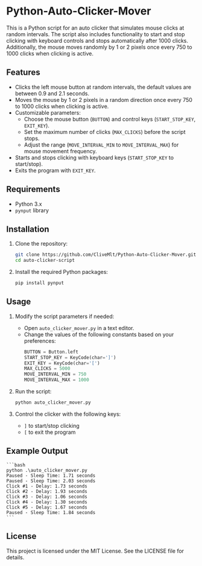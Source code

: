 # Python-Auto-Clicker-Mover
 
This is a Python script for an auto clicker that simulates mouse clicks at random intervals. The script also includes functionality to start and stop clicking with keyboard controls and stops automatically after 1000 clicks. Additionally, the mouse moves randomly by 1 or 2 pixels once every 750 to 1000 clicks when clicking is active.

## Features

- Clicks the left mouse button at random intervals, the default values are between 0.9 and 2.1 seconds.
- Moves the mouse by 1 or 2 pixels in a random direction once every 750 to 1000 clicks when clicking is active.
- Customizable parameters:
  - Choose the mouse button (`BUTTON`) and control keys (`START_STOP_KEY`, `EXIT_KEY`).
  - Set the maximum number of clicks (`MAX_CLICKS`) before the script stops.
  - Adjust the range (`MOVE_INTERVAL_MIN` to `MOVE_INTERVAL_MAX`) for mouse movement frequency.
- Starts and stops clicking with keyboard keys (`START_STOP_KEY` to start/stop).
- Exits the program with `EXIT_KEY`.

## Requirements

- Python 3.x
- `pynput` library

## Installation

1. Clone the repository:

    ```bash
    git clone https://github.com/CliveMlt/Python-Auto-Clicker-Mover.git
    cd auto-clicker-script
    ```

2. Install the required Python packages:

    ```bash
    pip install pynput
    ```

## Usage

1. Modify the script parameters if needed:
    - Open `auto_clicker_mover.py` in a text editor.
    - Change the values of the following constants based on your preferences:
      ```python
      BUTTON = Button.left
      START_STOP_KEY = KeyCode(char=']')
      EXIT_KEY = KeyCode(char='[')
      MAX_CLICKS = 5000
      MOVE_INTERVAL_MIN = 750
      MOVE_INTERVAL_MAX = 1000
      ```

2. Run the script:

    ```bash
    python auto_clicker_mover.py
    ```

3. Control the clicker with the following keys:
    - `]` to start/stop clicking
    - `[` to exit the program

## Example Output
    ```bash
    python .\auto_clicker_mover.py
    Paused - Sleep Time: 1.71 seconds
    Paused - Sleep Time: 2.03 seconds
    Click #1 - Delay: 1.73 seconds
    Click #2 - Delay: 1.93 seconds
    Click #3 - Delay: 1.06 seconds
    Click #4 - Delay: 1.30 seconds
    Click #5 - Delay: 1.67 seconds
    Paused - Sleep Time: 1.84 seconds
    ```


## License
This project is licensed under the MIT License. See the LICENSE file for details.
